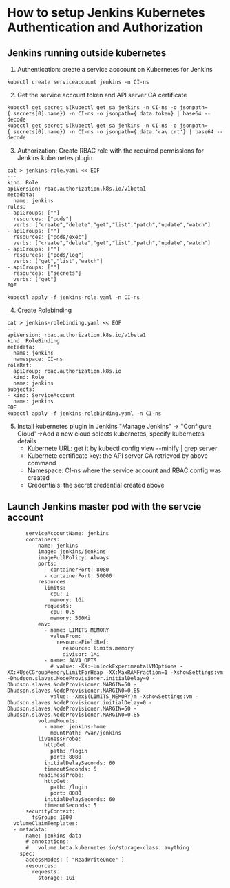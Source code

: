 # How to setup Jenkins Kubernetes Authentication and Authorization
## Jenkins running outside kubernetes
1. Authentication: create a service acccount on Kubernetes for Jenkins 
```
kubectl create serviceaccount jenkins -n CI-ns
```
2. Get the service account token and API server CA certificate
```
kubectl get secret $(kubectl get sa jenkins -n CI-ns -o jsonpath={.secrets[0].name}) -n CI-ns -o jsonpath={.data.token} | base64 --decode
kubectl get secret $(kubectl get sa jenkins -n CI-ns -o jsonpath={.secrets[0].name}) -n CI-ns -o jsonpath={.data.'ca\.crt'} | base64 --decode
```
3. Authorization: Create RBAC role with the required permissions for Jenkins kubernetes plugin 
```
cat > jenkins-role.yaml << EOF
---
kind: Role
apiVersion: rbac.authorization.k8s.io/v1beta1
metadata:
  name: jenkins
rules:
- apiGroups: [""]
  resources: ["pods"]
  verbs: ["create","delete","get","list","patch","update","watch"]
- apiGroups: [""]
  resources: ["pods/exec"]
  verbs: ["create","delete","get","list","patch","update","watch"]
- apiGroups: [""]
  resources: ["pods/log"]
  verbs: ["get","list","watch"]
- apiGroups: [""]
  resources: ["secrets"]
  verbs: ["get"]
EOF

kubectl apply -f jenkins-role.yaml -n CI-ns
```
4. Create Rolebinding
```
cat > jenkins-rolebinding.yaml << EOF
---
apiVersion: rbac.authorization.k8s.io/v1beta1
kind: RoleBinding
metadata:
  name: jenkins
  namespace: CI-ns
roleRef:
  apiGroup: rbac.authorization.k8s.io
  kind: Role
  name: jenkins
subjects:
- kind: ServiceAccount
  name: jenkins
EOF
kubectl apply -f jenkins-rolebinding.yaml -n CI-ns
```   

5. Install kubernetes plugin in Jenkins
"Manage Jenkins" -> "Configure Cloud"->Add a new cloud selects kubernetes, specify kubernetes details
   -  Kubernete URL: get it by kubectl config view --minify | grep server
   -  Kubernete certificate key: the API server CA retrieved by above command
   -  Namespace: CI-ns where the service account and RBAC config was created
   -  Credentials: the secret credential created above

## Launch Jenkins master pod with the servcie account
```
      serviceAccountName: jenkins
      containers:
        - name: jenkins
          image: jenkins/jenkins
          imagePullPolicy: Always
          ports:
            - containerPort: 8080
            - containerPort: 50000
          resources:
            limits:
              cpu: 1
              memory: 1Gi
            requests:
              cpu: 0.5
              memory: 500Mi
          env:
            - name: LIMITS_MEMORY
              valueFrom:
                resourceFieldRef:
                  resource: limits.memory
                  divisor: 1Mi
            - name: JAVA_OPTS
              # value: -XX:+UnlockExperimentalVMOptions -XX:+UseCGroupMemoryLimitForHeap -XX:MaxRAMFraction=1 -XshowSettings:vm -Dhudson.slaves.NodeProvisioner.initialDelay=0 -Dhudson.slaves.NodeProvisioner.MARGIN=50 -Dhudson.slaves.NodeProvisioner.MARGIN0=0.85
              value: -Xmx$(LIMITS_MEMORY)m -XshowSettings:vm -Dhudson.slaves.NodeProvisioner.initialDelay=0 -Dhudson.slaves.NodeProvisioner.MARGIN=50 -Dhudson.slaves.NodeProvisioner.MARGIN0=0.85
          volumeMounts:
            - name: jenkins-home
              mountPath: /var/jenkins
          livenessProbe:
            httpGet:
              path: /login
              port: 8080
            initialDelaySeconds: 60
            timeoutSeconds: 5
          readinessProbe:
            httpGet:
              path: /login
              port: 8080
            initialDelaySeconds: 60
            timeoutSeconds: 5
      securityContext:
        fsGroup: 1000
  volumeClaimTemplates:
  - metadata:
      name: jenkins-data
      # annotations:
      #   volume.beta.kubernetes.io/storage-class: anything
    spec:
      accessModes: [ "ReadWriteOnce" ]
      resources:
        requests:
          storage: 1Gi
```